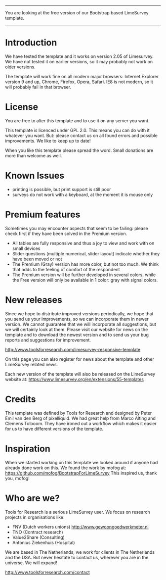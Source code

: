 ***************************************************

You are looking at the free version of our Bootstrap based LimeSurvey template. 

***************************************************

# Introduction
We have tested the template and it works on version 2.05 of Limesurvey. We have not tested it on earlier versions, so it may probably not work on older versions.

The template will work fine on all modern major browsers: Internet Explorer version 9 and up, Chrome, Firefox, Opera, Safari. IE8 is not modern, so it will probably fail in that browser. 

# License
You are free to alter this template and to use it on any server you want. 

This template is licenced under GPL 2.0. This means you can do with it whatever you want. But: please contact us on all found errors and possible improvements. We like to keep up to date!

When you like this template please spread the word. Small donations are more than welcome as well.

# Known Issues
* printing is possible, but print support is still poor
* surveys do not work with a keyboard, at the moment it is mouse only

# Premium features
Sometimes you may encounter aspects that seem to be failing: please check first if they have been solved in the Premium version.
* All tables are fully responsive and thus a joy to view and work with on small devices
* Slider questions (multiple numerical, slider layout) indicate whether they have been moved or not
* The Premium (Gray) version has more color, but not too much. We think that adds to the feeling of comfort of the respondent
* The Premium version will be further developed in several colors, while the Free version will only be available in 1 color: gray with signal colors.

# New releases
Since we hope to distribute improved versions periodically, we hope that you send us your improvements, so we can incorporate them in newer version. We cannot guarantee that we will incorporate all suggestions, but we will certainly look at them. Please visit our website for news on the template and to download the newest version and to send us your bug reports and suggestions for improvement.

http://www.toolsforresearch.com/limesurvey-responsive-template

On this page you can also register for news about the template and other LimeSurvey related news.

Each new version of the template will also be released on the LimeSurvey website at: 
https://www.limesurvey.org/en/extensions/55-templates

# Credits
This template was defined by Tools for Research and designed by Peter Emil van den Berg of pixelliquid. We had great help from Marco Alting and Clemens Tolboom. They have ironed out a workflow which makes it easier for us to have different versions of the template.

# Inspiration
When we started working on this template we looked around if anyone had already done work on this. We found the work by mofog at: https://github.com/mofog/BootstrapForLimeSurvey This inspired us, thank you, mofog!

# Who are we?
Tools for Research is a serious LimeSurvey user. We focus on research projects in organisations like:
* FNV (Dutch workers unions) http://www.gewoongoedwerkmeter.nl
* TNO (Contract research) 
* Value2Share (Consulting)
* Antonius Ziekenhuis (Hospital)

We are based in The Netherlands, we work for clients in The Netherlands and the USA. But never hesitate to contact us, wherever you are in the universe. We will expand!

http://www.toolsforresearch.com/contact